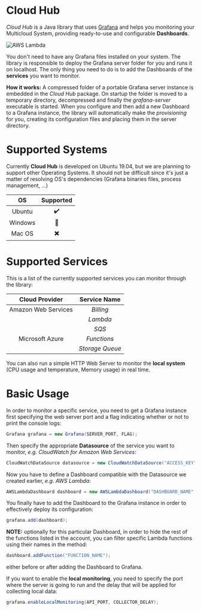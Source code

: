 # Cloud Hub
*Cloud Hub* is a Java library that uses [Grafana](https://grafana.com/ "Grafana") and helps you monitoring your Multicloud System, providing ready-to-use and configurable **Dashboards**.

![AWS Lambda](https://i.imgur.com/l4QlKYj.jpg)

You don't need to have any Grafana files installed on your system. The library is responsible to deploy the Grafana server folder for you and runs it on localhost. The only thing you need to do is to add the Dashboards of the **services** you want to monitor. 

**How it works:**  A compressed folder of a portable Grafana server instance is embedded in the *Cloud Hub* package. On startup the folder is moved to a temporary directory, decompressed and finally the *grafana-server* executable is started. When you configure and then add a new Dashboard to a Grafana instance, the library will automatically make the *provisioning* for you, creating its configuration files and placing them in the server directory.

# Supported Systems
Currently  **Cloud Hub** is developed on Ubuntu 19.04, but we are planning to support other Operating Systems. It should not be difficult since it's just a matter of resolving OS's dependencies (Grafana binaries files, process management, ...)

| OS | Supported |
| :------------: | :------------: |
| Ubuntu | :heavy_check_mark:  |
|  Windows | :hammer: |
| Mac OS | :heavy_multiplication_x: |

# Supported Services
This is a list of the currently supported services you can monitor through the library:

| Cloud Provider | Service Name |
| :------------: | :------------: |
| Amazon Web Services | *Billing* |
|   | *Lambda* |
|   | *SQS* |
| Microsoft Azure | *Functions* |
|   | *Storage Queue* |

You can also run a simple HTTP Web Server to monitor the **local system** (CPU usage and temperature, Memory usage) in real time.
# Basic Usage
In order to monitor a specific service, you need to get a Grafana instance first specifying the web server port and a flag indicating whether or not to print the console logs:
```java
Grafana grafana = new Grafana(SERVER_PORT, FLAG);
```
Then specify the appropriate **Datasource** of the service you want to monitor, *e.g. CloudWatch for Amazon Web Services*:
```java
CloudWatchDataSource datasource = new CloudWatchDataSource("ACCESS_KEY", "SECRET_KEY", "DEFAULT_REGION");
```
Now you have to define a Dashboard compatible with the Datasource we created earlier, *e.g. AWS Lambda*:
```java
AWSLambdaDashboard dashboard = new AWSLambdaDashboard("DASHBOARD_NAME", datasource);
```
You finally have to add the Dashboard to the Grafana instance in order to effectively deploy its configuration:
```java
grafana.add(dashboard);
```
**NOTE:** optionally for this particular Dashboard, in order to hide the rest of the functions listed in the account, you can filter specific Lambda functions using their names in the method:
```java
dashboard.addFunction("FUNCTION_NAME");
```
either before or after adding the Dashboard to Grafana.

If you want to enable the **local monitoring**, you need to specify the port where the server is going to run and the delay that will be applied for collecting local data:
```java
grafana.enableLocalMonitoring(API_PORT, COLLECTOR_DELAY);
```

